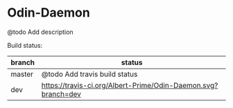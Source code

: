 Odin-Daemon
=====================

@todo Add description

Build status:

| branch | status |
| ------ | ------ |
| master | @todo Add travis build status |
| dev    | https://travis-ci.org/Albert-Prime/Odin-Daemon.svg?branch=dev |
